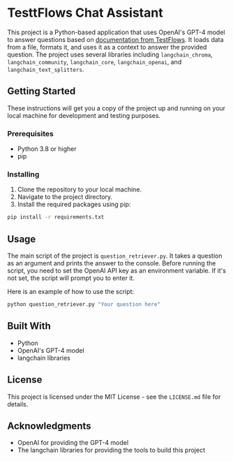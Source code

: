 # TesttFlows Chat Assistant

This project is a Python-based application that uses OpenAI's GPT-4 model to answer questions based on [documentation from TestFlows](https://testflows.com/handbook/). It loads data from a file, formats it, and uses it as a context to answer the provided question. The project uses several libraries including `langchain_chroma`, `langchain_community`, `langchain_core`, `langchain_openai`, and `langchain_text_splitters`.

## Getting Started

These instructions will get you a copy of the project up and running on your local machine for development and testing purposes.

### Prerequisites

- Python 3.8 or higher
- pip

### Installing

1. Clone the repository to your local machine.
2. Navigate to the project directory.
3. Install the required packages using pip:

```bash
pip install -r requirements.txt
```

## Usage

The main script of the project is `question_retriever.py`. It takes a question as an argument and prints the answer to the console. Before running the script, you need to set the OpenAI API key as an environment variable. If it's not set, the script will prompt you to enter it.

Here is an example of how to use the script:

```bash
python question_retriever.py "Your question here"
```

## Built With

- Python
- OpenAI's GPT-4 model
- langchain libraries

## License

This project is licensed under the MIT License - see the `LICENSE.md` file for details.

## Acknowledgments

- OpenAI for providing the GPT-4 model
- The langchain libraries for providing the tools to build this project
